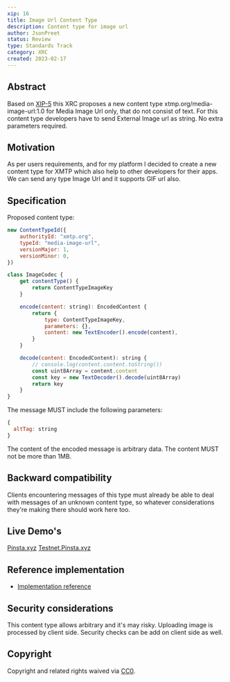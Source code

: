 ```yaml
---
xip: 16
title: Image Url Content Type
description: Content type for image url
author: JsonPreet
status: Review
type: Standards Track
category: XRC
created: 2023-02-17
---
```


## Abstract

Based on [XIP-5](https://github.com/nakajima/XIPs/blob/patch-1/XIPs/xip-5-message-content-types.md) this XRC proposes a new content type xtmp.org/media-image-url:1.0 for Media Image Url only, that do not consist of text. For this content type developers have to send External Image url as string. No extra parameters required. 

## Motivation

As per users requirements, and for my platform I decided to create a new content type for XMTP which also help to other developers for their apps. We can send any type Image Url and it supports GIF url also.

## Specification

Proposed content type:

```js
new ContentTypeId({
    authorityId: "xmtp.org",
    typeId: "media-image-url",
    versionMajor: 1,
    versionMinor: 0,
})

class ImageCodec {
    get contentType() {
        return ContentTypeImageKey
    }

    encode(content: string): EncodedContent {
        return {
            type: ContentTypeImageKey,
            parameters: {},
            content: new TextEncoder().encode(content),
        }
    }

    decode(content: EncodedContent): string {
        // console.log(content.content.toString())
        const uint8Array = content.content
        const key = new TextDecoder().decode(uint8Array)
        return key
    }
}
```

The message MUST include the following parameters:

```js
{
  altTag: string
}
```


The content of the encoded message is arbitrary data. The content MUST not be more than 1MB.

## Backward compatibility

Clients encountering messages of this type must already be able to deal with messages of an unknown content type, so whatever considerations they're making there should work here too.

## Live Demo's
[Pinsta.xyz](https://pinsta.xyz)
[Testnet.Pinsta.xyz](https://testnet.pinsta.xyz)

## Reference implementation

- [Implementation reference](https://xmtp.notion.site/XMTP-Codecs-for-Images-Videos-551d566e63c64007a1e727e1bd62f488)

## Security considerations

This content type allows arbitrary and it's may risky. Uploading image is processed by client side. Security checks can be add on client side as well.

## Copyright

Copyright and related rights waived via [CC0](https://creativecommons.org/publicdomain/zero/1.0/).